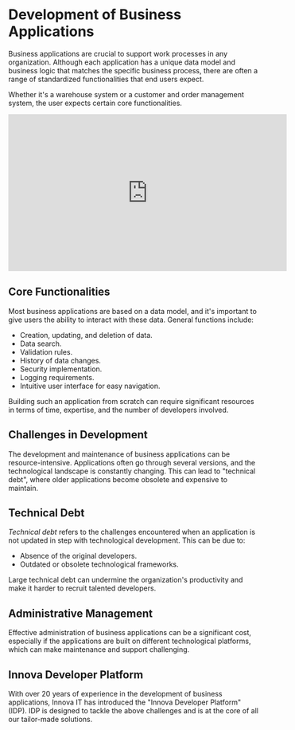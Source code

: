# Development of Business Applications

Business applications are crucial to support work processes in any organization. Although each application has a unique data model and business logic that matches the specific business process, there are often a range of standardized functionalities that end users expect.

Whether it's a warehouse system or a customer and order management system, the user expects certain core functionalities.

<iframe width="560" height="315" src="https://www.youtube.com/embed/J3qw3zO2qzU?si=FrM_mU1G-5X1sSU1" title="YouTube video player" frameborder="0" allow="accelerometer; autoplay; clipboard-write; encrypted-media; gyroscope; picture-in-picture; web-share" allowfullscreen></iframe>

## Core Functionalities

Most business applications are based on a data model, and it's important to give users the ability to interact with these data. General functions include:

- Creation, updating, and deletion of data.
- Data search.
- Validation rules.
- History of data changes.
- Security implementation.
- Logging requirements.
- Intuitive user interface for easy navigation.

Building such an application from scratch can require significant resources in terms of time, expertise, and the number of developers involved.

## Challenges in Development

The development and maintenance of business applications can be resource-intensive. Applications often go through several versions, and the technological landscape is constantly changing. This can lead to "technical debt", where older applications become obsolete and expensive to maintain.

## Technical Debt

*Technical debt* refers to the challenges encountered when an application is not updated in step with technological development. This can be due to:

- Absence of the original developers.
- Outdated or obsolete technological frameworks.

Large technical debt can undermine the organization's productivity and make it harder to recruit talented developers.

## Administrative Management

Effective administration of business applications can be a significant cost, especially if the applications are built on different technological platforms, which can make maintenance and support challenging.

## Innova Developer Platform

With over 20 years of experience in the development of business applications, Innova IT has introduced the "Innova Developer Platform" (IDP). IDP is designed to tackle the above challenges and is at the core of all our tailor-made solutions.